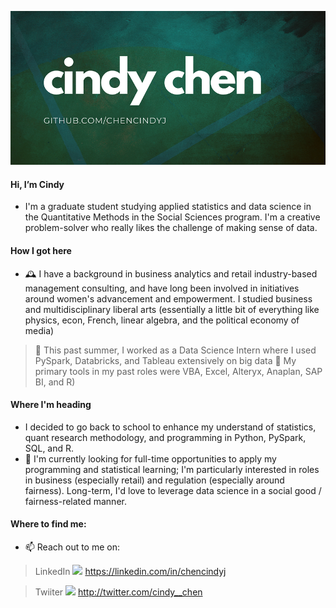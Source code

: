 ![Header](https://github.com/chencindyj/chencindyj/blob/6a48728b37d5c343a1c3f10debc3b64e87ee69bb/cindy%20chen.png "Header")

#### Hi, I’m Cindy 

- I'm a graduate student studying applied statistics and data science in the Quantitative Methods in the Social Sciences program.  I'm a creative problem-solver who really likes the challenge of making sense of data.

#### How I got here

- 🕰️ I have a background in business analytics and retail industry-based management consulting, and have long been involved in initiatives around women's advancement and empowerment.  I studied business and multidisciplinary liberal arts (essentially a little bit of everything like physics, econ, French, linear algebra, and the political economy of media)
> :hammer: This past summer, I worked as a Data Science Intern where I used PySpark, Databricks, and Tableau extensively on big data
> :hammer: My primary tools in my past roles were VBA, Excel, Alteryx, Anaplan, SAP BI, and R)

#### Where I'm heading
- I decided to go back to school to enhance my understand of statistics, quant research methodology, and programming in Python, PySpark, SQL, and R.
- 👀 I'm currently looking for full-time opportunities to apply my programming and statistical learning; I'm particularly interested in roles in business (especially retail) and regulation (especially around fairness). Long-term, I'd love to leverage data science in a social good / fairness-related manner.

#### Where to find me:
- 📫 Reach out to me on:

> LinkedIn ![](https://raw.githubusercontent.com/MartinHeinz/MartinHeinz/master/linkedin-3-16.png) https://linkedin.com/in/chencindyj

> Twiiter ![](http://i.imgur.com/wWzX9uB.png) http://twitter.com/cindy__chen


<!---
chencindyj/chencindyj is a ✨ special ✨ repository because its `README.md` (this file) appears on your GitHub profile.
You can click the Preview link to take a look at your changes.
--->
